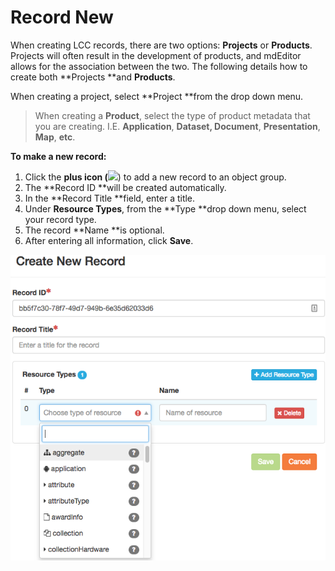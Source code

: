 # Record New

When creating LCC records, there are two options: **Projects** or **Products**. Projects will often result in the development of products, and mdEditor allows for the association between the two. The following details how to create both **Projects **and **Products**.

When creating a project, select **Project **from the drop down menu.

> When creating a **Product**, select the type of product metadata that you are creating. I.E. **Application**, **Dataset, Document**, **Presentation**, **Map**, **etc**.

**To make a new record:**

1. Click the **plus icon \(**![](https://adiwg.gitbooks.io/mdeditor/content/v/0f34b4eb41e0ced01c4c34b14a8fee12e2e03b05/assets/symbol_plus_16.png)\) to add a new record to an object group.
2. The **Record ID **will be created automatically.
3. In the **Record Title **field, enter a title.
4. Under **Resource Types**, from the **Type **drop down menu, select your record type.
5. The record **Name **is optional.
6. After entering all information, click **Save**. 

![](/assets/create_new_record_page.png)

